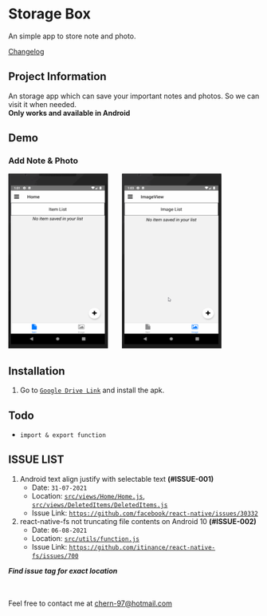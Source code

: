 # Storage Box

An simple app to store note and photo.

[Changelog](CHANGELOG.md)

## Project Information

An storage app which can save your important notes and photos. So we can visit it when needed.\
**Only works and available in Android**

## Demo

### Add Note & Photo
<img src="https://github.com/ShyeChern/storage-box/raw/master/gif/note.gif" alt="Note" width="200" height="350"> &nbsp; &nbsp; &nbsp; <img src="https://github.com/ShyeChern/storage-box/raw/master/gif/photo.gif" alt="Photo" width="200" height="350">

## Installation

1. Go to [`Google Drive Link`](https://drive.google.com/file/d/1UTsHzpWJPRslR1lrwMv2RyGRSEqNO9fo/view?usp=sharing) and install the apk.

## Todo

- `import & export function`

## ISSUE LIST

1. Android text align justify with selectable text **(#ISSUE-001)**
   - Date: `31-07-2021`
   - Location: [`src/views/Home/Home.js`](src/views/Home/Home.js), [`src/views/DeletedItems/DeletedItems.js`](src/views/DeletedItems/DeletedItems.js)
   - Issue Link: [`https://github.com/facebook/react-native/issues/30332`](https://github.com/facebook/react-native/issues/30332)
2. react-native-fs not truncating file contents on Android 10 **(#ISSUE-002)**
   - Date: `06-08-2021`
   - Location: [`src/utils/function.js`](src/utils/function.js)
   - Issue Link: [`https://github.com/itinance/react-native-fs/issues/700`](https://github.com/itinance/react-native-fs/issues/700)

**_Find issue tag for exact location_**

\
\
Feel free to contact me at chern-97@hotmail.com
